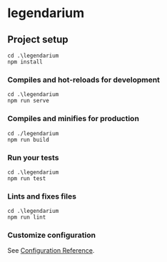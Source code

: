# legendarium

## Project setup
```
cd .\legendarium
npm install
```

### Compiles and hot-reloads for development
```
cd .\legendarium
npm run serve
```

### Compiles and minifies for production
```
cd ./legendarium
npm run build
```

### Run your tests
```
cd .\legendarium
npm run test
```

### Lints and fixes files
```
cd .\legendarium
npm run lint
```

### Customize configuration
See [Configuration Reference](https://cli.vuejs.org/config/).
